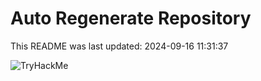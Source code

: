 # Auto Regenerate Repository

This README was last updated: 2024-09-16 11:31:37

 ![TryHackMe](https://tryhackme.com/badge/533634)